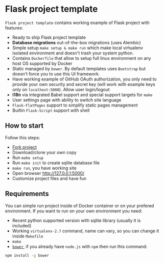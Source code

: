 # Flask project template

`Flask project template` contains working example of Flask project with features:

- Ready to ship Flask project template
- **Database migrations** out-of-the-box migrations (uses Alembic)
- Simple setup `make setup & make run` which make local virtualenv isolated environment and doesn't trash your system python.
- Contains `Dockerfile` that allow to setup full linux environment on any host OS supported by Docker
- Static managed by `bower`. By default templates uses `Bootstrap` but doesn't force you to use this UI framework.
- Have working example of GitHub OAuth authorization, you only need to provide your own security and secret key (will work with example keys only on `localhost:5000`). Allow user login/logout 
- **i18n** via integrated Babel support and special support targets for `make`
- User settings page with ability to switch site language
- `Flask-FlatPages` support to simplify static pages management
- Builtin `Flask-Script` support with shell

## How to start

Follow this steps:

- [Fork project](https://github.com/xen/flask-project-template/fork)
- Download/clone your own copy
- Run `make setup`
- Run `make init` to create sqlite database file
- `make run`, you have working site
- Open browser http://127.0.0.1:5000/
- Customize project files and have fun

## Requirements

You can simple run project inside of Docker container or on your prefered environment. If you want to run on your own environment you need:
- Recent python supported version with sqlite library (usually it is included) 
- Working `virtualenv-2.7` command, name can vary, so you can change it inside `Makefile`
- `make`
- [`bower`](http://bower.io/), if you already have `node.js` with `npm` then run this command:
```sh
npm install -g bower
```

